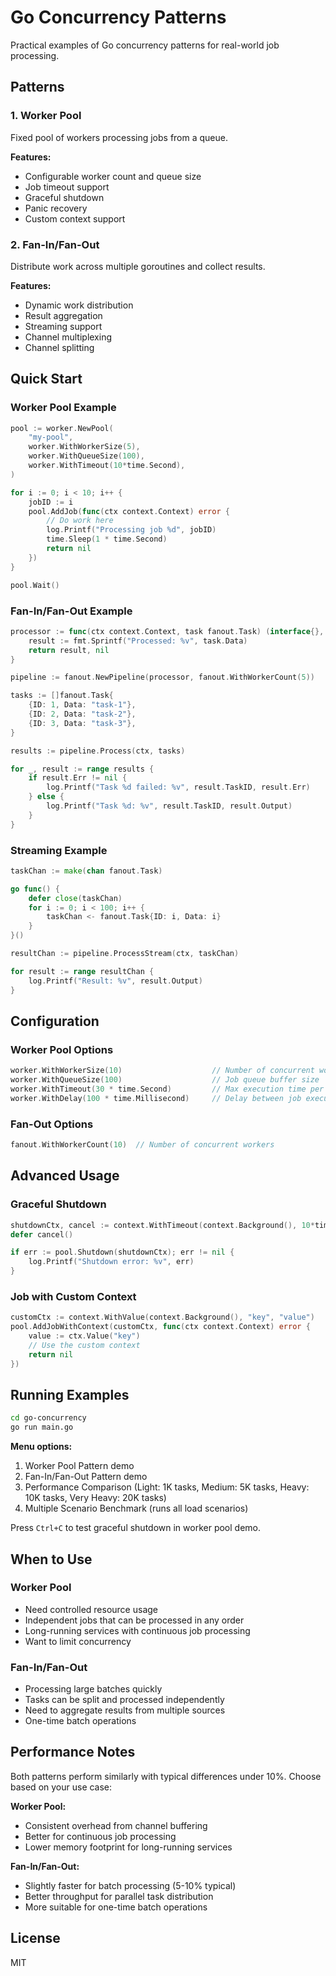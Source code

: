 # Go Concurrency Patterns

Practical examples of Go concurrency patterns for real-world job processing.

## Patterns

### 1. Worker Pool
Fixed pool of workers processing jobs from a queue.

**Features:**
- Configurable worker count and queue size
- Job timeout support
- Graceful shutdown
- Panic recovery
- Custom context support

### 2. Fan-In/Fan-Out
Distribute work across multiple goroutines and collect results.

**Features:**
- Dynamic work distribution
- Result aggregation
- Streaming support
- Channel multiplexing
- Channel splitting

## Quick Start

### Worker Pool Example

```go
pool := worker.NewPool(
    "my-pool",
    worker.WithWorkerSize(5),
    worker.WithQueueSize(100),
    worker.WithTimeout(10*time.Second),
)

for i := 0; i < 10; i++ {
    jobID := i
    pool.AddJob(func(ctx context.Context) error {
        // Do work here
        log.Printf("Processing job %d", jobID)
        time.Sleep(1 * time.Second)
        return nil
    })
}

pool.Wait()
```

### Fan-In/Fan-Out Example

```go
processor := func(ctx context.Context, task fanout.Task) (interface{}, error) {
    result := fmt.Sprintf("Processed: %v", task.Data)
    return result, nil
}

pipeline := fanout.NewPipeline(processor, fanout.WithWorkerCount(5))

tasks := []fanout.Task{
    {ID: 1, Data: "task-1"},
    {ID: 2, Data: "task-2"},
    {ID: 3, Data: "task-3"},
}

results := pipeline.Process(ctx, tasks)

for _, result := range results {
    if result.Err != nil {
        log.Printf("Task %d failed: %v", result.TaskID, result.Err)
    } else {
        log.Printf("Task %d: %v", result.TaskID, result.Output)
    }
}
```

### Streaming Example

```go
taskChan := make(chan fanout.Task)

go func() {
    defer close(taskChan)
    for i := 0; i < 100; i++ {
        taskChan <- fanout.Task{ID: i, Data: i}
    }
}()

resultChan := pipeline.ProcessStream(ctx, taskChan)

for result := range resultChan {
    log.Printf("Result: %v", result.Output)
}
```

## Configuration

### Worker Pool Options

```go
worker.WithWorkerSize(10)                    // Number of concurrent workers
worker.WithQueueSize(100)                    // Job queue buffer size
worker.WithTimeout(30 * time.Second)         // Max execution time per job
worker.WithDelay(100 * time.Millisecond)     // Delay between job executions
```

### Fan-Out Options

```go
fanout.WithWorkerCount(10)  // Number of concurrent workers
```

## Advanced Usage

### Graceful Shutdown

```go
shutdownCtx, cancel := context.WithTimeout(context.Background(), 10*time.Second)
defer cancel()

if err := pool.Shutdown(shutdownCtx); err != nil {
    log.Printf("Shutdown error: %v", err)
}
```

### Job with Custom Context

```go
customCtx := context.WithValue(context.Background(), "key", "value")
pool.AddJobWithContext(customCtx, func(ctx context.Context) error {
    value := ctx.Value("key")
    // Use the custom context
    return nil
})
```

## Running Examples

```bash
cd go-concurrency
go run main.go
```

**Menu options:**
1. Worker Pool Pattern demo
2. Fan-In/Fan-Out Pattern demo
3. Performance Comparison (Light: 1K tasks, Medium: 5K tasks, Heavy: 10K tasks, Very Heavy: 20K tasks)
4. Multiple Scenario Benchmark (runs all load scenarios)

Press `Ctrl+C` to test graceful shutdown in worker pool demo.

## When to Use

### Worker Pool
- Need controlled resource usage
- Independent jobs that can be processed in any order
- Long-running services with continuous job processing
- Want to limit concurrency

### Fan-In/Fan-Out
- Processing large batches quickly
- Tasks can be split and processed independently
- Need to aggregate results from multiple sources
- One-time batch operations

## Performance Notes

Both patterns perform similarly with typical differences under 10%. Choose based on your use case:

**Worker Pool:**
- Consistent overhead from channel buffering
- Better for continuous job processing
- Lower memory footprint for long-running services

**Fan-In/Fan-Out:**
- Slightly faster for batch processing (5-10% typical)
- Better throughput for parallel task distribution
- More suitable for one-time batch operations

## License

MIT